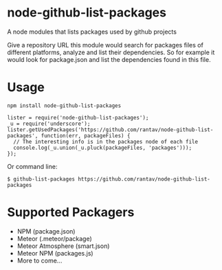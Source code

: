 node-github-list-packages
=========================

A node modules that lists packages used by github projects

Give a repository URL this module would search for packages files of different platforms, analyze and list their dependencies.
So for example it would look for package.json and list the dependencies found in this file.

# Usage

```
npm install node-github-list-packages
```

```
lister = require('node-github-list-packages');
_u = require('underscore');
lister.getUsedPackages('https://github.com/rantav/node-github-list-packages', function(err, packageFiles) {
  // The interesting info is in the packages node of each file
  console.log(_u.union(_u.pluck(packageFiles, 'packages')));
});
```

Or command line:
```
$ github-list-packages https://github.com/rantav/node-github-list-packages
```

# Supported Packagers
* NPM (package.json)
* Meteor (.meteor/package)
* Meteor Atmosphere (smart.json)
* Meteor NPM (packages.js)
* More to come...
